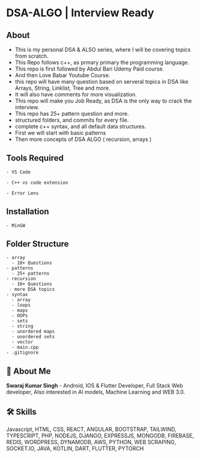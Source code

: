 # DSA-ALGO | Interview Ready

## About
- This is my personal DSA & ALSO series, where I will be covering topics from scratch.
- This Repo follows c++, as prmary primary the programming language.
- This repo is first followed by Abdul Bari Udemy Paid course.
- And then Love Babar Youtube Course.
- this repo will have many question based on serveral topics in DSA like Arrays, String, Linklist, Tree and more.
- It will also have comments for more visualization.
- This repo will make you Job Ready, as DSA is the only way to crack the interview.
- This repo has 25+ pattern question and more.
- structured folders, and commits for every file.
- complete c++ syntax, and all default data structures.
- First we will start with basic patterns
- Then more concepts of DSA ALGO ( recursion, arrays )

## Tools Required

```
- VS Code
```

```
- C++ vs code extension
```

```
- Error Lens
```

## Installation 

```
- MinGW
```

## Folder Structure

```
- array
  - 10+ Questions
- patterns
  - 25+ patterns
- recursion
  - 10+ Questions
 - more DSA topics
- syntax
  - array
  - loops
  - maps
  - OOPs
  - sets
  - string
  - unordered maps
  - unordered sets
  - vector
  - main.cpp
- .gitignore
```


## 🚀 About Me

**Swaraj Kumar Singh** - Android, IOS & Flutter Developer, Full Stack Web developer, Also interested in AI models, Machine Learning and WEB 3.0.


## 🛠 Skills
Javascript, HTML, CSS, REACT, ANGULAR, BOOTSTRAP, TAILWIND, TYPESCRIPT, PHP, NODEJS, DJANGO, EXPRESSJS, MONGODB, FIREBASE, REDIS, WORDPRESS, DYNAMODB, AWS, PYTHON, WEB SCRAPING, SOCKET.IO, JAVA, KOTLIN, DART, FLUTTER, PYTORCH
